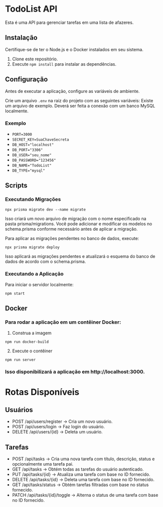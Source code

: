 # TodoList API

Esta é uma API para gerenciar tarefas em uma lista de afazeres.

## Instalação

Certifique-se de ter o Node.js e o Docker instalados em seu sistema.

1. Clone este repositório.
2. Execute `npm install` para instalar as dependências.

## Configuração

Antes de executar a aplicação, configure as variáveis de ambiente.

Crie um arquivo `.env` na raiz do projeto com as seguintes variáveis:
Existe um arquivo de exemplo. Deverá ser feita a conexão com um banco MySQL localmente.

### Exemplo

- `PORT=3000`
- `SECRET_KEY=SuaChaveSecreta`
- `DB_HOST="localhost"`
- `DB_PORT="3306"`
- `DB_USER="seu_nome"`
- `DB_PASSWORD="123456"`
- `DB_NAME="TodoList"`
- `DB_TYPE="mysql"`

## Scripts

### Executando Migrações

`npx prisma migrate dev --name migrate`

Isso criará um novo arquivo de migração com o nome especificado na pasta prisma/migrations. Você pode adicionar e modificar os modelos no schema.prisma conforme necessário antes de aplicar a migração.

Para aplicar as migrações pendentes no banco de dados, execute:

`npx prisma migrate deploy`

Isso aplicará as migrações pendentes e atualizará o esquema do banco de dados de acordo com o schema.prisma.



### Executando a Aplicação

Para iniciar o servidor localmente:

`npm start`


## Docker

### Para rodar a aplicação em um contêiner Docker:

1. Construa a imagem

`npm run docker-build`

2. Execute o contêiner

`npm run server`


### Isso disponibilizará a aplicação em http://localhost:3000.


# Rotas Disponíveis

## Usuários
- POST /api/users/register -> Cria um novo usuário.
- POST /api/users/login -> Faz login do usuário.
- DELETE /api/users/{id} -> Deleta um usuário.

## Tarefas
- POST /api/tasks -> Cria uma nova tarefa com título, descrição, status e opcionalmente uma tarefa pai.
- GET /api/tasks -> Obtém todas as tarefas do usuário autenticado.
- PUT /api/tasks/{id} -> Atualiza uma tarefa com base no ID fornecido.
- DELETE /api/tasks/{id} -> Deleta uma tarefa com base no ID fornecido.
- GET /api/tasks/status -> Obtém tarefas filtradas com base no status fornecido.
- PATCH /api/tasks/{id}/toggle -> Alterna o status de uma tarefa com base no ID fornecido.